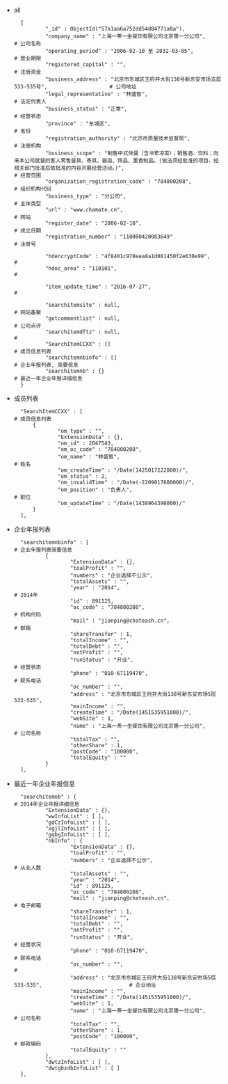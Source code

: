 - all

		{
		        "_id" : ObjectId("57a1aa6a752dd54d84771a8a"),
		        "company_name" : "上海一茶一坐餐饮有限公司北京第一分公司",                                 # 公司名称
		        "operating_period" : "2006-02-10 至 2032-03-05",                                         # 营业期限
		        "registered_capital" : "",                                                              # 注册资金
		        "business_address" : "北京市东城区王府井大街138号新东安市场五层533-535号",                    # 公司地址
		        "legal_representative" : "林盛智",                                                        # 法定代表人
		        "business_status" : "正常",                                                               # 经营状态
		        "province" : "东城区",                                                                     # 省份
		        "registration_authority" : "北京市质量技术监督局",                                                # 注册机构
		        "business_scope" : "制售中式快餐（含冷荤凉菜）；销售酒、饮料；向来本公司就餐的客人零售餐具、茶具、器皿、饰品、薰香制品。(依法须经批准的项目，经相关部门批准后依批准的内容开展经营活动。)",                                       # 经营范围
		        "organization_registration_code" : "784800208",                                                 # 组织机构代码
		        "business_type" : "分公司",                                                                        # 主体类型                     
		        "url" : "www.chamate.cn",                                                                       # 网站
		        "register_date" : "2006-02-10",                                                         # 成立日期
		        "registration_number" : "110000420083649"                                               # 注册号
		        
		        "hdencryptCode" : "4f8401c970eea8a1d081450f2e630e99",                                   # 
		        "hdoc_area" : "110101",                                                                 #
		        
		        "item_update_time" : "2016-07-27",                                                      # 
		        
		        "searchitemsite" : null,                                                                # 网站备案
		        "getcommentlist" : null,                                                                    # 公司点评
		        "searchitemdftz" : null,                                                                    # 
		        "SearchItemCCXX" : []                                                                     # 成员信息列表
		        "searchitemnbinfo" : []                                                                   # 企业年报列表, 简要信息
		        "searchitemnb" : {}                                                                       # 最近一年企业年报详细信息
		}

- 成员列表

		"SearchItemCCXX" : [                                                                            # 成员信息列表
			{
			        "om_type" : "",
			        "ExtensionData" : {},
			        "om_id" : 2047543,
			        "om_oc_code" : "784800208",
			        "om_name" : "林盛智",                                                              # 姓名
			        "om_createTime" : "/Date(1425017222000)/",
			        "om_status" : 2,
			        "om_invalidTime" : "/Date(-2209017600000)/",
			        "om_position" : "负责人",                                                          # 职位
			        "om_updateTime" : "/Date(1438964396000)/"
			}
		],  

- 企业年报列表
	
		"searchitemnbinfo" : [                                                                   # 企业年报列表简要信息
		        {
		                "ExtensionData" : {},
		                "toalProfit" : "",                                                      
		                "numbers" : "企业选择不公示",
		                "totalAssets" : "",
		                "year" : "2014",                                                         # 2014年
		                "id" : 891125,
		                "oc_code" : "784800208",                                                # 机构代码
		                "mail" : "jianping@chateash.cn",                                                # 邮箱
		                "shareTransfer" : 1,
		                "totalIncome" : "",
		                "totalDebt" : "",
		                "netProfit" : "",
		                "runStatus" : "开业",                                                             # 经营状态
		                "phone" : "010-67119470",                                                       # 联系电话
		                "oc_number" : "",
		                "address" : "北京市东城区王府井大街138号新东安市场5层533-535",
		                "mainIncome" : "",
		                "createTime" : "/Date(1451535951000)/",
		                "webSite" : 1,
		                "name" : "上海一茶一坐餐饮有限公司北京第一分公司",                                 # 公司名称
		                "totalTax" : "",
		                "otherShare" : 1,
		                "postCode" : "100000",
		                "totalEquity" : ""
		        }
		],
	
- 最近一年企业年报信息

	    "searchitemnb" : {                                                                                # 2014年企业年报详细信息
	            "ExtensionData" : {},
	            "wwInfoList" : [ ],
	            "gdCzInfoList" : [ ],
	            "xgjlInfoList" : [ ],
	            "gqbgInfoList" : [ ],
	            "nbInfo" : {
	                    "ExtensionData" : {},
	                    "toalProfit" : "",
	                    "numbers" : "企业选择不公示",                                                  # 从业人数
	                    "totalAssets" : "",
	                    "year" : "2014",
	                    "id" : 891125,
	                    "oc_code" : "784800208",
	                    "mail" : "jianping@chateash.cn",                                                # 电子邮箱
	                    "shareTransfer" : 1,
	                    "totalIncome" : "",
	                    "totalDebt" : "",
	                    "netProfit" : "",
	                    "runStatus" : "开业",                                                             # 经营状况
	                    "phone" : "010-67119470",                                                       # 联系电话
	                    "oc_number" : "",                                                               # 
	                    "address" : "北京市东城区王府井大街138号新东安市场5层533-535",                            # 企业地址
	                    "mainIncome" : "",                      
	                    "createTime" : "/Date(1451535951000)/",
	                    "webSite" : 1,                                  
	                    "name" : "上海一茶一坐餐饮有限公司北京第一分公司",                                         # 公司名称
	                    "totalTax" : "",
	                    "otherShare" : 1,
	                    "postCode" : "100000",                                                                  # 邮政编码
	                    "totalEquity" : ""
	            },
	            "dwtzInfoList" : [ ],
	            "dwtgbzdbInfoList" : [ ]
	    },